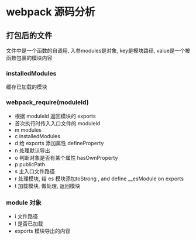 # webpack 源码分析

## 打包后的文件

文件中是一个函数的自调用, 入参modules是对象, key是模块路径, value是一个被函数包裹的模块内容

### installedModules

缓存已加载的模块

### __webpack_require__(moduleId)

- 根据 moduleId 返回模块的 exports
- 首次执行时传入入口文件的 moduleId
- m modules
- c installedModules
- d 给 exports 添加属性 defineProperty
- n 处理默认导出
- o 判断对象是否有某个属性 hasOwnProperty
- p publicPath
- s 主入口文件路径
- r 处理模块, 给 es 模块添加toStrong , and define __esModule on exports
- t 加载模块, 做处理, 返回模块

### module 对象

- i 文件路径
- l 是否已加载
- exports 模块导出的内容
